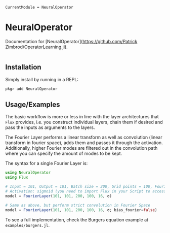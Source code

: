 ```@meta
CurrentModule = NeuralOperator
```

# NeuralOperator

Documentation for [NeuralOperator](https://github.com/Patrick Zimbrod/OperatorLearning.jl).

```@index
```

## Installation

Simply install by running in a REPL:

```julia
pkg> add NeuralOperator
```

## Usage/Examples

The basic workflow is more or less in line with the layer architectures that `Flux` provides, i.e. you construct individual layers, chain them if desired and pass the inputs as arguments to the layers.

The Fourier Layer performs a linear transform as well as convolution (linear transform in fourier space), adds them and passes it through the activation.
Additionally, higher Fourier modes are filtered out in the convolution path where you can specify the amount of modes to be kept.

The syntax for a single Fourier Layer is:

```julia
using NeuralOperator
using Flux

# Input = 101, Output = 101, Batch size = 200, Grid points = 100, Fourier modes = 16
# Activation: sigmoid (you need to import Flux in your Script to access the activations)
model = FourierLayer(101, 101, 200, 100, 16, σ)

# Same as above, but perform strict convolution in Fourier Space
model = FourierLayer(101, 101, 200, 100, 16, σ; bias_fourier=false)
```

To see a full implementation, check the Burgers equation example at `examples/burgers.jl`.
